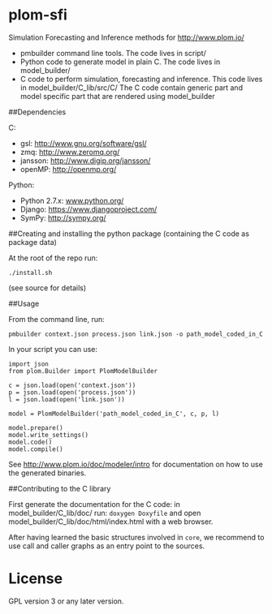 plom-sfi
========

Simulation Forecasting and Inference methods for http://www.plom.io/

- pmbuilder command line tools. The code lives in script/
- Python code to generate model in plain C. The code lives in model_builder/
- C code to perform simulation, forecasting and inference. This code lives in model_builder/C_lib/src/C/ The C code contain generic part and model specific part that are rendered using model_builder

##Dependencies

C:
- gsl: http://www.gnu.org/software/gsl/
- zmq: http://www.zeromq.org/
- jansson: http://www.digip.org/jansson/
- openMP: http://openmp.org/

Python:
- Python 2.7.x: www.python.org/
- Django: https://www.djangoproject.com/
- SymPy: http://sympy.org/


##Creating and installing the python package (containing the C code as package data)

At the root of the repo run:

    ./install.sh

(see source for details)


##Usage

From the command line, run:

    pmbuilder context.json process.json link.json -o path_model_coded_in_C


In your script you can use:

    import json
    from plom.Builder import PlomModelBuilder

    c = json.load(open('context.json'))
    p = json.load(open('process.json'))
    l = json.load(open('link.json'))

    model = PlomModelBuilder('path_model_coded_in_C', c, p, l)

    model.prepare()
    model.write_settings()
    model.code()
    model.compile()


See http://www.plom.io/doc/modeler/intro for documentation on how to
use the generated binaries.


##Contributing to the C library

First generate the documentation for the C code:
in model_builder/C_lib/doc/ run: ```doxygen Doxyfile``` and open model_builder/C_lib/doc/html/index.html with
a web browser.

After having learned the basic structures involved in ```core```, we
recommend to use call and caller graphs as an entry point to the
sources.


License
=======

GPL version 3 or any later version.
